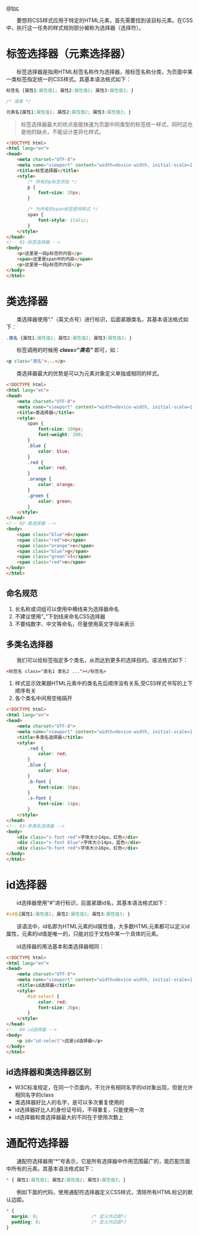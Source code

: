 @[toc](CSS选择器)

&emsp;&emsp;要想将CSS样式应用于特定的HTML元素，首先需要找到该目标元素。在CSS中，执行这一任务的样式规则部分被称为选择器（选择符）。

# 标签选择器（元素选择器）
&emsp;&emsp;标签选择器是指用HTML标签名称作为选择器，按标签名称分类，为页面中某一类标签指定统一的CSS样式。其基本语法格式如下：

```css
标签名 {属性1:属性值1; 属性2:属性值2; 属性3:属性值3; }

/* 或者 */

元素名{属性1:属性值1; 属性2:属性值2; 属性3:属性值3; }
```

> 标签选择器最大的优点是能快速为页面中同类型的标签统一样式，同时这也是他的缺点，不能设计差异化样式。

```html
<!DOCTYPE html>
<html lang="en">
<head>
    <meta charset="UTF-8">
    <meta name="viewport" content="width=device-width, initial-scale=1.0">
    <title>标签选择器</title>
    <style>
        /* 所有的p标签添加 */
        p {
            font-size: 20px;
        }

        /* 为所有的span标签提供样式 */
        span {
            font-style: italic;
        }
    </style>
</head>
<!-- 01-标签选择器 -->
<body>
    <p>这里是一段p标签的内容</p>
    <span>这里是span中的内容</span>
    <p>这里是一段p标签的内容</p>
</body>
</html>
```

# 类选择器
&emsp;&emsp;类选择器使用“.”（英文点号）进行标识，后面紧跟类名，其基本语法格式如下：

```css
.类名 {属性1:属性值1; 属性2:属性值2; 属性3:属性值3; }
```

&emsp;&emsp;标签调用的时候用 *__class=“类名”__*  即可，如：

```html
<p class="类名">...</p>
```

&emsp;&emsp;类选择器最大的优势是可以为元素对象定义单独或相同的样式。

```html
<!DOCTYPE html>
<html lang="en">
<head>
    <meta charset="UTF-8">
    <meta name="viewport" content="width=device-width, initial-scale=1.0">
    <title>类选择器</title>
    <style>
        span {
            font-size: 100px;
            font-weight: 200;
        }
        .blue {
            color: blue;
        }
        .red {
            color: red;
        }
        .orange {
            color: orange;
        }
        .green {
            color: green;
        }
    </style>
</head>
<!-- 02-类选择器 -->
<body>
    <span class="blue">G</span>
    <span class="red">o</span>
    <span class="orange">o</span>
    <span class="blue">g</span>
    <span class="green">l</span>
    <span class="red">e</span>
</body>
</html>
```

## 命名规范

1. 长名称或词组可以使用中横线来为选择器命名
2. 不建议使用“_”下划线来命名CSS选择器
3. 不要纯数字、中文等命名，尽量使用英文字母来表示

## 多类名选择器
&emsp;&emsp;我们可以给标签指定多个类名，从而达到更多的选择目的。语法格式如下：

```html
<标签名 class="类名1 类名2 ..."></标签名>
```

1. 样式显示效果跟HTML元素中的类名先后顺序没有关系,受CSS样式书写的上下顺序有关
2. 各个类名中间用空格隔开

```html
<!DOCTYPE html>
<html lang="en">
<head>
    <meta charset="UTF-8">
    <meta name="viewport" content="width=device-width, initial-scale=1.0">
    <title>多类名选择器</title>
    <style>
        .red {
            color: red;
        }
        .blue {
            color: blue;
        }
        .b-font {
            font-size: 16px;
        }
        .s-font {
            font-size: 14px;
        }
    </style>
</head>
<!-- 03-多类名选择器 -->
<body>
    <div class="s-font red">字体大小14px，红色</div>
    <div class="s-font blue">字体大小14px，蓝色</div>
    <div class="b-font red">字体大小16px，红色</div>
</body>
</html>
```

# id选择器
&emsp;&emsp;id选择器使用“#”进行标识，后面紧跟id名，其基本语法格式如下：

```css
#id名{属性1:属性值1; 属性2:属性值2; 属性3:属性值3; }
```

&emsp;&emsp;该语法中，id名即为HTML元素的id属性值，大多数HTML元素都可以定义id属性，元素的id值是唯一的，只能对应于文档中某一个具体的元素。

&emsp;&emsp;id选择器的用法基本和类选择器相同：

```html
<!DOCTYPE html>
<html lang="en">
<head>
    <meta charset="UTF-8">
    <meta name="viewport" content="width=device-width, initial-scale=1.0">
    <title>id选择器</title>
    <style>
        #id-select {
            color: red;
            font-size: 20px;
        }
    </style>
</head>
<!-- 04-id选择器 -->
<body>
    <p id="id-select">这是id选择器</p>
</body>
</html>
```

## id选择器和类选择器区别

+ W3C标准规定，在同一个页面内，不允许有相同名字的id对象出现，但是允许相同名字的class
+ 类选择器好比人的名字，是可以多次重复使用的
+ id选择器好比人的身份证号码，不得重复，只能使用一次
+ id选择器和类选择器最大的不同在于使用次数上

# 通配符选择器
&emsp;&emsp;通配符选择器用“*”号表示，它是所有选择器中作用范围最广的，能匹配页面中所有的元素。其基本语法格式如下：

```css
* { 属性1:属性值1; 属性2:属性值2; 属性3:属性值3; }
```

&emsp;&emsp;例如下面的代码，使用通配符选择器定义CSS样式，清除所有HTML标记的默认边距。

```css
* {
  margin: 0;                    /* 定义外边距*/
  padding: 0;                   /* 定义内边距*/
}
```